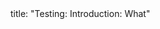 <frontmatter>
title: "Testing: Introduction: What"
</frontmatter>

<include src="unit-inPage-asFlat.md" boilerplate />